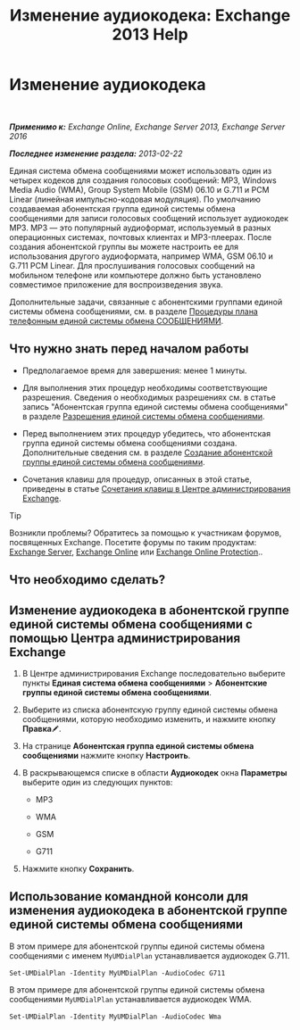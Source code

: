 ﻿---
title: 'Изменение аудиокодека: Exchange 2013 Help'
TOCTitle: Изменение аудиокодека
ms:assetid: 139b2ccd-28c5-46c0-9050-777f4f59aade
ms:mtpsurl: https://technet.microsoft.com/ru-ru/library/Aa996342(v=EXCHG.150)
ms:contentKeyID: 50487481
ms.date: 05/22/2018
mtps_version: v=EXCHG.150
ms.translationtype: MT
---

# Изменение аудиокодека

 

_**Применимо к:** Exchange Online, Exchange Server 2013, Exchange Server 2016_

_**Последнее изменение раздела:** 2013-02-22_

Единая система обмена сообщениями может использовать один из четырех кодеков для создания голосовых сообщений: MP3, Windows Media Audio (WMA), Group System Mobile (GSM) 06.10 и G.711 и PCM Linear (линейная импульсно-кодовая модуляция). По умолчанию создаваемая абонентская группа единой системы обмена сообщениями для записи голосовых сообщений использует аудиокодек MP3. MP3 — это популярный аудиоформат, используемый в разных операционных системах, почтовых клиентах и MP3-плеерах. После создания абонентской группы вы можете настроить ее для использования другого аудиоформата, например WMA, GSM 06.10 и G.711 PCM Linear. Для прослушивания голосовых сообщений на мобильном телефоне или компьютере должно быть установлено совместимое приложение для воспроизведения звука.

Дополнительные задачи, связанные с абонентскими группами единой системы обмена сообщениями, см. в разделе [Процедуры плана телефонным единой системы обмена СООБЩЕНИЯМИ](um-dial-plan-procedures-exchange-2013-help.md).

## Что нужно знать перед началом работы

  - Предполагаемое время для завершения: менее 1 минуты.

  - Для выполнения этих процедур необходимы соответствующие разрешения. Сведения о необходимых разрешениях см. в статье запись "Абонентская группа единой системы обмена сообщениями" в разделе [Разрешения единой системы обмена сообщениями](unified-messaging-permissions-exchange-2013-help.md).

  - Перед выполнением этих процедур убедитесь, что абонентская группа единой системы обмена сообщениями создана. Дополнительные сведения см. в разделе [Создание абонентской группы единой системы обмена сообщениями](create-a-um-dial-plan-exchange-2013-help.md).

  - Сочетания клавиш для процедур, описанных в этой статье, приведены в статье [Сочетания клавиш в Центре администрирования Exchange](keyboard-shortcuts-in-the-exchange-admin-center-exchange-online-protection-help.md).

> [!TIP]  
> Возникли проблемы? Обратитесь за помощью к участникам форумов, посвященных Exchange. Посетите форумы по таким продуктам: <a href="https://go.microsoft.com/fwlink/p/?linkid=60612">Exchange Server</a>, <a href="https://go.microsoft.com/fwlink/p/?linkid=267542">Exchange Online</a> или <a href="https://go.microsoft.com/fwlink/p/?linkid=285351">Exchange Online Protection</a>..


## Что необходимо сделать?

## Изменение аудиокодека в абонентской группе единой системы обмена сообщениями с помощью Центра администрирования Exchange

1.  В Центре администрирования Exchange последовательно выберите пункты **Единая система обмена сообщениями** \> **Абонентские группы единой системы обмена сообщениями**.

2.  Выберите из списка абонентскую группу единой системы обмена сообщениями, которую необходимо изменить, и нажмите кнопку **Правка**![Значок редактирования](images/Bb124582.6f53ccb2-1f13-4c02-bea0-30690e6ea71d(EXCHG.150).gif "Значок редактирования").

3.  На странице **Абонентская группа единой системы обмена сообщениями** нажмите кнопку **Настроить**.

4.  В раскрывающемся списке в области **Аудиокодек** окна **Параметры** выберите один из следующих пунктов:
    
      - MP3
    
      - WMA
    
      - GSM
    
      - G711

5.  Нажмите кнопку **Сохранить**.

## Использование командной консоли для изменения аудиокодека в абонентской группе единой системы обмена сообщениями

В этом примере для абонентской группы единой системы обмена сообщениями с именем `MyUMDialPlan` устанавливается аудиокодек G.711.

    Set-UMDialPlan -Identity MyUMDialPlan -AudioCodec G711

В этом примере для абонентской группы единой системы обмена сообщениями `MyUMDialPlan` устанавливается аудиокодек WMA.

    Set-UMDialPlan -Identity MyUMDialPlan -AudioCodec Wma

